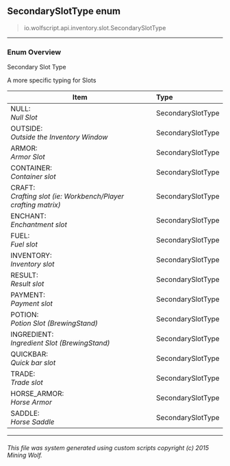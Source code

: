 ## SecondarySlotType __enum__

>io.wolfscript.api.inventory.slot.SecondarySlotType

---

### Enum Overview

Secondary Slot Type <p/> A more specific typing for Slots

Item | Type   
--- | :--- 
NULL: <br> _Null Slot_ | SecondarySlotType
OUTSIDE: <br> _Outside the Inventory Window_ | SecondarySlotType
ARMOR: <br> _Armor Slot_ | SecondarySlotType
CONTAINER: <br> _Container slot_ | SecondarySlotType
CRAFT: <br> _Crafting slot (ie: Workbench/Player crafting matrix)_ | SecondarySlotType
ENCHANT: <br> _Enchantment slot_ | SecondarySlotType
FUEL: <br> _Fuel slot_ | SecondarySlotType
INVENTORY: <br> _Inventory slot_ | SecondarySlotType
RESULT: <br> _Result slot_ | SecondarySlotType
PAYMENT: <br> _Payment slot_ | SecondarySlotType
POTION: <br> _Potion Slot (BrewingStand)_ | SecondarySlotType
INGREDIENT: <br> _Ingredient Slot (BrewingStand)_ | SecondarySlotType
QUICKBAR: <br> _Quick bar slot_ | SecondarySlotType
TRADE: <br> _Trade slot_ | SecondarySlotType
HORSE_ARMOR: <br> _Horse Armor_ | SecondarySlotType
SADDLE: <br> _Horse Saddle_ | SecondarySlotType



---



###### This file was system generated using custom scripts copyright (c) 2015 Mining Wolf.
	


